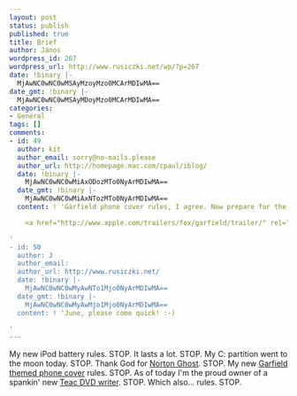 ```yaml
---
layout: post
status: publish
published: true
title: Brief
author: János
wordpress_id: 267
wordpress_url: http://www.rusiczki.net/wp/?p=267
date: !binary |-
  MjAwNC0wNC0wMSAyMzoyMzo0MCArMDIwMA==
date_gmt: !binary |-
  MjAwNC0wNC0wMSAyMDoyMzo0MCArMDIwMA==
categories:
- General
tags: []
comments:
- id: 49
  author: kit
  author_email: sorry@no-mails.please
  author_url: http://homepage.mac.com/cpaul/iblog/
  date: !binary |-
    MjAwNC0wNC0wMiAxODozMTo0NyArMDIwMA==
  date_gmt: !binary |-
    MjAwNC0wNC0wMiAxNTozMTo0NyArMDIwMA==
  content: ! 'Garfield phone cover rules, I agree. Now prepare for the movie:

    <a href="http://www.apple.com/trailers/fox/garfield/trailer/" rel="nofollow">http://www.apple.com/trailers/fox/garfield/trailer/</a>

'
- id: 50
  author: J
  author_email: 
  author_url: http://www.rusiczki.net/
  date: !binary |-
    MjAwNC0wNC0wMyAwNTo1Mjo0NyArMDIwMA==
  date_gmt: !binary |-
    MjAwNC0wNC0wMyAwMjo1Mjo0NyArMDIwMA==
  content: ! 'June, please come quick! :-)

'
---
```

<p>My new iPod battery rules. STOP. It lasts a lot. STOP. My C: partition went to the moon today. STOP. Thank God for <a href="http://www.symantec.com/sabu/ghost/ghost_personal/">Norton Ghost</a>. STOP. My new <a href="http://www.rusiczki.net/blog/blogpics/garfield_phone.php" onclick="window.open('http://www.rusiczki.net/blog/blogpics/garfield_phone.php','popup','width=720,height=480,scrollbars=no,resizable=no,toolbar=no,directories=no,location=no,menubar=no,status=no,left=0,top=0'); return false">Garfield themed phone cover</a> rules. STOP. As of today I'm the proud owner of a spankin' new <a href="http://www.cdrinfo.com/Sections/Articles/Specific.asp?ArticleHeadline=Teac+DV%2DW58G&Series=0">Teac DVD writer</a>. STOP. Which also... rules. STOP.</p>
